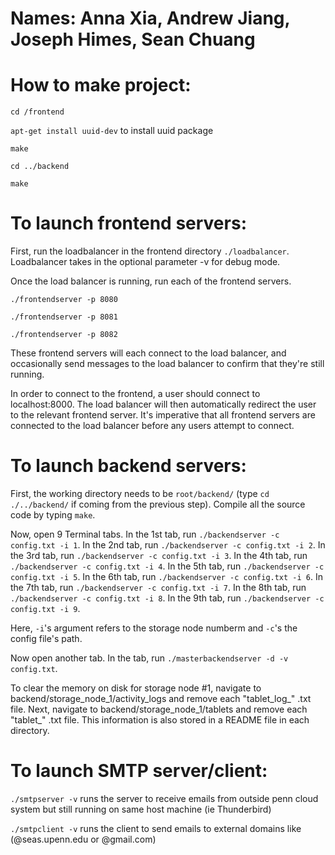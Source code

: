# Names: Anna Xia, Andrew Jiang, Joseph Himes, Sean Chuang

# How to make project:

`cd /frontend`

`apt-get install uuid-dev` to install uuid package

`make`

`cd ../backend`

`make`

# To launch frontend servers: 
First, run the loadbalancer in the frontend directory `./loadbalancer`. Loadbalancer takes in the optional parameter -v for debug mode.

Once the load balancer is running, run each of the frontend servers. 

`./frontendserver -p 8080`

`./frontendserver -p 8081`

`./frontendserver -p 8082`

These frontend servers will each connect to the load balancer, and occasionally send messages to the load balancer to confirm that they're still running. 

In order to connect to the frontend, a user should connect to localhost:8000. The load balancer will then automatically redirect the user to the relevant frontend server. It's imperative that all frontend servers are connected to the load balancer before any users attempt to connect. 

# To launch backend servers: 
First, the working directory needs to be `root/backend/` (type `cd ./../backend/` if coming from the previous step). Compile all the source code by typing `make`. 

Now, open 9 Terminal tabs. 
In the 1st tab, run `./backendserver -c config.txt -i 1`.
In the 2nd tab, run `./backendserver -c config.txt -i 2`.
In the 3rd tab, run `./backendserver -c config.txt -i 3`.
In the 4th tab, run `./backendserver -c config.txt -i 4`.
In the 5th tab, run `./backendserver -c config.txt -i 5`.
In the 6th tab, run `./backendserver -c config.txt -i 6`.
In the 7th tab, run `./backendserver -c config.txt -i 7`.
In the 8th tab, run `./backendserver -c config.txt -i 8`.
In the 9th tab, run `./backendserver -c config.txt -i 9`.

Here, `-i`'s argument refers to the storage node numberm and `-c`'s the config file's path. 

Now open another tab. 
In the tab, run `./masterbackendserver -d -v config.txt`. 

To clear the memory on disk for storage node #1, navigate to backend/storage_node_1/activity_logs and remove each "tablet_log_" .txt file. Next, navigate to backend/storage_node_1/tablets and remove each "tablet_" .txt file. This information is also stored in a README file in each directory.

# To launch SMTP server/client:
`./smtpserver -v` runs the server to receive emails from outside penn cloud system but still running on same host machine (ie Thunderbird)

`./smtpclient -v` runs the client to send emails to external domains like (@seas.upenn.edu or @gmail.com)
